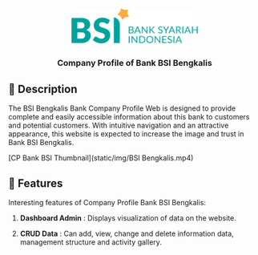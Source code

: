 <div id="start-of-content" align="center">

<img width="" src="static/img/bsi.svg"  width=70 height=70  align="center">

##

### Company Profile of Bank BSI Bengkalis

</div>

## 📙 Description

The BSI Bengkalis Bank Company Profile Web is designed to provide complete and easily accessible information about this bank to customers and potential customers. With intuitive navigation and an attractive appearance, this website is expected to increase the image and trust in Bank BSI Bengkalis.

[CP Bank BSI Thumbnail](static/img/BSI Bengkalis.mp4)

## 📖 Features

Interesting features of Company Profile Bank BSI Bengkalis:

1. **Dashboard Admin** : Displays visualization of data on the website.

2. **CRUD Data** : Can add, view, change and delete information data, management structure and activity gallery.
